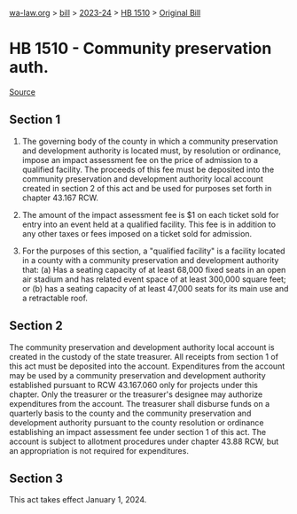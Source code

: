 [wa-law.org](/) > [bill](/bill/) > [2023-24](/bill/2023-24/) > [HB 1510](/bill/2023-24/hb/1510/) > [Original Bill](/bill/2023-24/hb/1510/1/)

# HB 1510 - Community preservation auth.

[Source](http://lawfilesext.leg.wa.gov/biennium/2023-24/Pdf/Bills/House%20Bills/1510.pdf)

## Section 1
1. The governing body of the county in which a community preservation and development authority is located must, by resolution or ordinance, impose an impact assessment fee on the price of admission to a qualified facility. The proceeds of this fee must be deposited into the community preservation and development authority local account created in section 2 of this act and be used for purposes set forth in chapter 43.167 RCW.

2. The amount of the impact assessment fee is $1 on each ticket sold for entry into an event held at a qualified facility. This fee is in addition to any other taxes or fees imposed on a ticket sold for admission.

3. For the purposes of this section, a "qualified facility" is a facility located in a county with a community preservation and development authority that: (a) Has a seating capacity of at least 68,000 fixed seats in an open air stadium and has related event space of at least 300,000 square feet; or (b) has a seating capacity of at least 47,000 seats for its main use and a retractable roof.

## Section 2
The community preservation and development authority local account is created in the custody of the state treasurer. All receipts from section 1 of this act must be deposited into the account. Expenditures from the account may be used by a community preservation and development authority established pursuant to RCW 43.167.060 only for projects under this chapter. Only the treasurer or the treasurer's designee may authorize expenditures from the account. The treasurer shall disburse funds on a quarterly basis to the county and the community preservation and development authority pursuant to the county resolution or ordinance establishing an impact assessment fee under section 1 of this act. The account is subject to allotment procedures under chapter 43.88 RCW, but an appropriation is not required for expenditures.

## Section 3
This act takes effect January 1, 2024.

